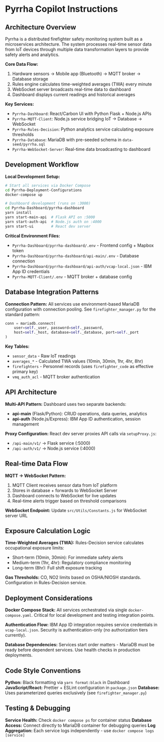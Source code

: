 # Pyrrha Copilot Instructions

## Architecture Overview

Pyrrha is a distributed firefighter safety monitoring system built as a microservices architecture. The system processes real-time sensor data from IoT devices through multiple data transformation layers to provide safety alerts and analytics.

**Core Data Flow:**
1. Hardware sensors → Mobile app (Bluetooth) → MQTT broker → Database storage
2. Rules engine calculates time-weighted averages (TWA) every minute
3. WebSocket server broadcasts real-time data to dashboard
4. Dashboard displays current readings and historical averages

**Key Services:**
- `Pyrrha-Dashboard`: React/Carbon UI with Python Flask + Node.js APIs
- `Pyrrha-MQTT-Client`: Node.js service bridging IoT → Database → WebSocket
- `Pyrrha-Rules-Decision`: Python analytics service calculating exposure thresholds
- `Pyrrha-Database`: MariaDB with pre-seeded schema in `data-seed/pyrrha.sql`
- `Pyrrha-WebSocket-Server`: Real-time data broadcasting to dashboard

## Development Workflow

**Local Development Setup:**
```bash
# Start all services via Docker Compose
cd Pyrrha-Deployment-Configurations
docker-compose up

# Dashboard development (runs on :3000)
cd Pyrrha-Dashboard/pyrrha-dashboard
yarn install
yarn start-main-api  # Flask API on :5000
yarn start-auth-api  # Node.js auth on :4000  
yarn start-ui        # React dev server
```

**Critical Environment Files:**
- `Pyrrha-Dashboard/pyrrha-dashboard/.env` - Frontend config + Mapbox token
- `Pyrrha-Dashboard/pyrrha-dashboard/api-main/.env` - Database connection
- `Pyrrha-Dashboard/pyrrha-dashboard/api-auth/vcap-local.json` - IBM App ID credentials
- `Pyrrha-MQTT-Client/.env` - MQTT broker + database config

## Database Integration Patterns

**Connection Pattern:** All services use environment-based MariaDB configuration with connection pooling. See `firefighter_manager.py` for the standard pattern:

```python
conn = mariadb.connect(
    user=self._user, password=self._password,
    host=self._host, database=self._database, port=self._port
)
```

**Key Tables:**
- `sensor_data` - Raw IoT readings
- `averages_*` - Calculated TWA values (10min, 30min, 1hr, 4hr, 8hr)
- `firefighters` - Personnel records (uses `firefighter_code` as effective primary key)
- `vmq_auth_acl` - MQTT broker authentication

## API Architecture

**Multi-API Pattern:** Dashboard uses two separate backends:
- **api-main** (Flask/Python): CRUD operations, data queries, analytics
- **api-auth** (Node.js/Express): IBM App ID authentication, session management

**Proxy Configuration:** React dev server proxies API calls via `setupProxy.js`:
- `/api-main/v1/` → Flask service (:5000)
- `/api-auth/v1/` → Node.js service (:4000)

## Real-time Data Flow

**MQTT → WebSocket Pattern:**
1. MQTT Client receives sensor data from IoT platform
2. Stores in database + forwards to WebSocket Server
3. Dashboard connects to WebSocket for live updates
4. Real-time alerts trigger based on threshold comparisons

**WebSocket Endpoint:** Update `src/Utils/Constants.js` for WebSocket server URL

## Exposure Calculation Logic

**Time-Weighted Averages (TWA):** Rules-Decision service calculates occupational exposure limits:
- Short-term (10min, 30min): For immediate safety alerts
- Medium-term (1hr, 4hr): Regulatory compliance monitoring  
- Long-term (8hr): Full shift exposure tracking

**Gas Thresholds:** CO, NO2 limits based on OSHA/NIOSH standards. Configuration in Rules-Decision service.

## Deployment Considerations

**Docker Compose Stack:** All services orchestrated via single `docker-compose.yaml`. Critical for local development and testing integration points.

**Authentication Flow:** IBM App ID integration requires service credentials in `vcap-local.json`. Security is authentication-only (no authorization tiers currently).

**Database Dependencies:** Services start order matters - MariaDB must be ready before dependent services. Use health checks in production deployments.

## Code Style Conventions

**Python:** Black formatting via `yarn format:black` in Dashboard
**JavaScript/React:** Prettier + ESLint configuration in `package.json`
**Database:** Uses parameterized queries exclusively (see `firefighter_manager.py`)

## Testing & Debugging

**Service Health:** Check `docker compose ps` for container status
**Database Access:** Connect directly to MariaDB container for debugging queries
**Log Aggregation:** Each service logs independently - use `docker compose logs [service]`